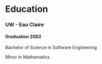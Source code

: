 # Education

### UW - Eau Claire

#### Graduation 2002

Bachelor of Science in Software Engineering

Minor in Mathematics
